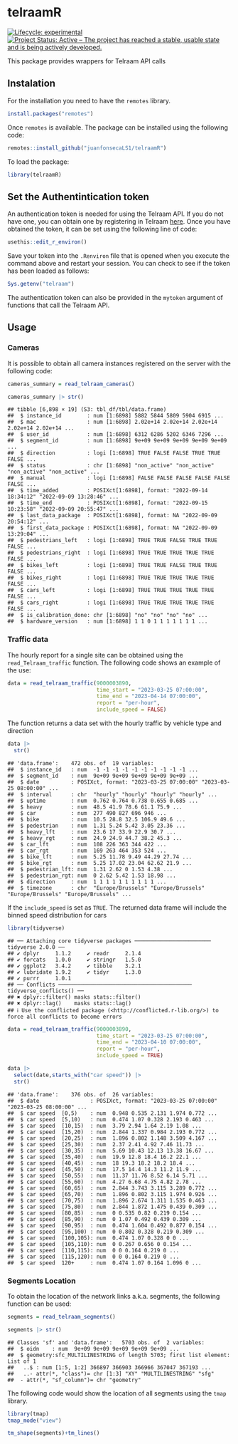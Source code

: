 telraamR
================

<!-- badges: start -->

[![Lifecycle:
experimental](https://img.shields.io/badge/lifecycle-experimental-orange.svg)](https://lifecycle.r-lib.org/articles/stages.html#experimental)
[![Project Status: Active – The project has reached a stable, usable
state and is being actively
developed.](https://www.repostatus.org/badges/latest/active.svg)](https://www.repostatus.org/#active)
<!-- badges: end -->

This package provides wrappers for Telraam API calls

## Instalation

For the installation you need to have the `remotes` library.

``` r
install.packages("remotes")
```

Once `remotes` is available. The package can be installed using the
following code:

``` r
remotes::install_github("juanfonsecaLS1/telraamR")
```

To load the package:

``` r
library(telraamR)
```

## Set the Authentintication token

An authentication token is needed for using the Telraam API. If you do
not have one, you can obtain one by registering in Telraam
[here](https://www.telraam.net/en/register). Once you have obtained the
token, it can be set using the following line of code:

``` r
usethis::edit_r_environ()
```

Save your token into the `.Renviron` file that is opened when you
execute the command above and restart your session. You can check to see
if the token has been loaded as follows:

``` r
Sys.getenv("telraam")
```

The authentication token can also be provided in the `mytoken` argument
of functions that call the Telraam API.

## Usage

### Cameras

It is possible to obtain all camera instances registered on the server
with the following code:

``` r
cameras_summary = read_telraam_cameras()

cameras_summary |> str()
```

    ## tibble [6,898 × 19] (S3: tbl_df/tbl/data.frame)
    ##  $ instance_id        : num [1:6898] 5882 5844 5809 5904 6915 ...
    ##  $ mac                : num [1:6898] 2.02e+14 2.02e+14 2.02e+14 2.02e+14 2.02e+14 ...
    ##  $ user_id            : num [1:6898] 6312 6286 5202 6346 7296 ...
    ##  $ segment_id         : num [1:6898] 9e+09 9e+09 9e+09 9e+09 9e+09 ...
    ##  $ direction          : logi [1:6898] TRUE FALSE FALSE TRUE TRUE FALSE ...
    ##  $ status             : chr [1:6898] "non_active" "non_active" "non_active" "non_active" ...
    ##  $ manual             : logi [1:6898] FALSE FALSE FALSE FALSE FALSE FALSE ...
    ##  $ time_added         : POSIXct[1:6898], format: "2022-09-14 18:34:12" "2022-09-09 13:28:46" ...
    ##  $ time_end           : POSIXct[1:6898], format: "2022-09-15 10:23:58" "2022-09-09 20:55:47" ...
    ##  $ last_data_package  : POSIXct[1:6898], format: NA "2022-09-09 20:54:12" ...
    ##  $ first_data_package : POSIXct[1:6898], format: NA "2022-09-09 13:29:04" ...
    ##  $ pedestrians_left   : logi [1:6898] TRUE TRUE FALSE TRUE TRUE FALSE ...
    ##  $ pedestrians_right  : logi [1:6898] TRUE TRUE TRUE TRUE TRUE FALSE ...
    ##  $ bikes_left         : logi [1:6898] TRUE TRUE FALSE TRUE TRUE FALSE ...
    ##  $ bikes_right        : logi [1:6898] TRUE TRUE TRUE TRUE TRUE FALSE ...
    ##  $ cars_left          : logi [1:6898] TRUE TRUE TRUE TRUE TRUE FALSE ...
    ##  $ cars_right         : logi [1:6898] TRUE TRUE TRUE TRUE TRUE FALSE ...
    ##  $ is_calibration_done: chr [1:6898] "no" "no" "no" "no" ...
    ##  $ hardware_version   : num [1:6898] 1 1 0 1 1 1 1 1 1 1 ...

### Traffic data

The hourly report for a single site can be obtained using the
`read_Telraam_traffic` function. The following code shows an example of
the use:

``` r
data = read_telraam_traffic(9000003890,
                            time_start = "2023-03-25 07:00:00",
                            time_end = "2023-04-14 07:00:00",
                            report = "per-hour",
                            include_speed = FALSE)
```

The function returns a data set with the hourly traffic by vehicle type
and direction

``` r
data |>
  str()
```

    ## 'data.frame':    472 obs. of  19 variables:
    ##  $ instance_id   : num  -1 -1 -1 -1 -1 -1 -1 -1 -1 -1 ...
    ##  $ segment_id    : num  9e+09 9e+09 9e+09 9e+09 9e+09 ...
    ##  $ date          : POSIXct, format: "2023-03-25 07:00:00" "2023-03-25 08:00:00" ...
    ##  $ interval      : chr  "hourly" "hourly" "hourly" "hourly" ...
    ##  $ uptime        : num  0.762 0.764 0.738 0.655 0.685 ...
    ##  $ heavy         : num  48.5 41.9 78.6 61.1 75.9 ...
    ##  $ car           : num  277 490 827 696 946 ...
    ##  $ bike          : num  10.5 28.8 32.5 106.9 49.6 ...
    ##  $ pedestrian    : num  1.31 5.24 5.42 3.05 23.36 ...
    ##  $ heavy_lft     : num  23.6 17 33.9 22.9 30.7 ...
    ##  $ heavy_rgt     : num  24.9 24.9 44.7 38.2 45.3 ...
    ##  $ car_lft       : num  108 226 363 344 422 ...
    ##  $ car_rgt       : num  169 263 464 353 524 ...
    ##  $ bike_lft      : num  5.25 11.78 9.49 44.29 27.74 ...
    ##  $ bike_rgt      : num  5.25 17.02 23.04 62.62 21.9 ...
    ##  $ pedestrian_lft: num  1.31 2.62 0 1.53 4.38 ...
    ##  $ pedestrian_rgt: num  0 2.62 5.42 1.53 18.98 ...
    ##  $ direction     : num  1 1 1 1 1 1 1 1 1 1 ...
    ##  $ timezone      : chr  "Europe/Brussels" "Europe/Brussels" "Europe/Brussels" "Europe/Brussels" ...

If the `include_speed` is set as `TRUE`. The returned data frame will
include the binned speed distribution for cars

``` r
library(tidyverse)
```

    ## ── Attaching core tidyverse packages ──────────────────────── tidyverse 2.0.0 ──
    ## ✔ dplyr     1.1.2     ✔ readr     2.1.4
    ## ✔ forcats   1.0.0     ✔ stringr   1.5.0
    ## ✔ ggplot2   3.4.2     ✔ tibble    3.2.1
    ## ✔ lubridate 1.9.2     ✔ tidyr     1.3.0
    ## ✔ purrr     1.0.1     
    ## ── Conflicts ────────────────────────────────────────── tidyverse_conflicts() ──
    ## ✖ dplyr::filter() masks stats::filter()
    ## ✖ dplyr::lag()    masks stats::lag()
    ## ℹ Use the conflicted package (<http://conflicted.r-lib.org/>) to force all conflicts to become errors

``` r
data = read_telraam_traffic(9000003890,
                            time_start = "2023-03-25 07:00:00",
                            time_end = "2023-04-10 07:00:00",
                            report = "per-hour",
                            include_speed = TRUE)

data |>
  select(date,starts_with("car speed")) |>
  str()
```

    ## 'data.frame':    376 obs. of  26 variables:
    ##  $ date                : POSIXct, format: "2023-03-25 07:00:00" "2023-03-25 08:00:00" ...
    ##  $ car speed  [0,5)    : num  0.948 0.535 2.131 1.974 0.772 ...
    ##  $ car speed  [5,10)   : num  0.474 1.07 0.328 2.193 0.463 ...
    ##  $ car speed  [10,15)  : num  3.79 2.94 1.64 2.19 1.08 ...
    ##  $ car speed  [15,20)  : num  2.844 1.337 0.984 2.193 0.772 ...
    ##  $ car speed  [20,25)  : num  1.896 0.802 1.148 3.509 4.167 ...
    ##  $ car speed  [25,30)  : num  2.37 2.41 4.92 7.46 11.73 ...
    ##  $ car speed  [30,35)  : num  5.69 10.43 12.13 13.38 16.67 ...
    ##  $ car speed  [35,40)  : num  19.9 12.8 18.4 16.2 22.1 ...
    ##  $ car speed  [40,45)  : num  18 19.3 18.2 18.2 18.4 ...
    ##  $ car speed  [45,50)  : num  17.5 14.4 14.3 11.2 11.9 ...
    ##  $ car speed  [50,55)  : num  11.37 11.76 8.52 6.14 5.71 ...
    ##  $ car speed  [55,60)  : num  4.27 6.68 4.75 4.82 2.78 ...
    ##  $ car speed  [60,65)  : num  2.844 3.743 3.115 3.289 0.772 ...
    ##  $ car speed  [65,70)  : num  1.896 0.802 3.115 1.974 0.926 ...
    ##  $ car speed  [70,75)  : num  1.896 2.674 1.311 1.535 0.463 ...
    ##  $ car speed  [75,80)  : num  2.844 1.872 1.475 0.439 0.309 ...
    ##  $ car speed  [80,85)  : num  0 0.535 0.82 0.219 0.154 ...
    ##  $ car speed  [85,90)  : num  0 1.07 0.492 0.439 0.309 ...
    ##  $ car speed  [90,95)  : num  0.474 1.604 0.492 0.877 0.154 ...
    ##  $ car speed  [95,100) : num  0 0.802 0.328 0.219 0.309 ...
    ##  $ car speed  [100,105): num  0.474 1.07 0.328 0 0 ...
    ##  $ car speed  [105,110): num  0 0.267 0.656 0 0.154 ...
    ##  $ car speed  [110,115): num  0 0 0.164 0.219 0 ...
    ##  $ car speed  [115,120): num  0 0 0.164 0.219 0 ...
    ##  $ car speed  120+     : num  0.474 1.07 0.164 1.096 0 ...

### Segments Location

To obtain the location of the network links a.k.a. segments, the
following function can be used:

``` r
segments = read_telraam_segments()

segments |> str()
```

    ## Classes 'sf' and 'data.frame':   5703 obs. of  2 variables:
    ##  $ oidn    : num  9e+09 9e+09 9e+09 9e+09 9e+09 ...
    ##  $ geometry:sfc_MULTILINESTRING of length 5703; first list element: List of 1
    ##   ..$ : num [1:5, 1:2] 366897 366903 366966 367047 367193 ...
    ##   ..- attr(*, "class")= chr [1:3] "XY" "MULTILINESTRING" "sfg"
    ##  - attr(*, "sf_column")= chr "geometry"

The following code would show the location of all segments using the
`tmap` library.

``` r
library(tmap)
tmap_mode("view")

tm_shape(segments)+tm_lines()
```
